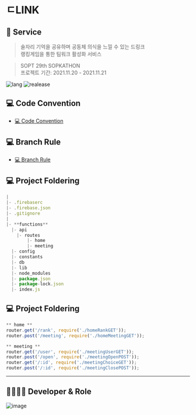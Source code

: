 <br>

# ㄷLINK
## 🍺 Service
> 술자리 기억을 공유하며 공동체 의식을 느낄 수 있는 드링크
> <br>
> 랭킹게임을 통한 팀워크 활성화 서비스

> SOPT 29th SOPKATHON  
> 프로젝트 기간: 2021.11.20 - 2021.11.21  

![lang](https://img.shields.io/badge/Language-JavaScript-blue)  ![realease](https://img.shields.io/badge/release-v1.0.0-yellow)


## 💻 Code Convention
- [💻 Code Convention](https://www.notion.so/fruiting/Code-Convention-b29c71e559124989a30109ca0cd88a8e)

## 💻 Branch Rule
- [💻 Branch Rule](https://www.notion.so/fruiting/Branch-Rule-61cddc9ef16b4219909837e756ff0882)

## 💻 Project Foldering
```jsx
|
|- .firebaserc
|- .firebase.json
|- .gitignore
|
|- **functions**
  |- api
    |- routes
        |- home
        |- meeting
  |- config
  |- constants
  |- db
  |- lib
  |- node_modules
  |- package.json
  |- package-lock.json
  |- index.js

```

## 💻 Project Foldering
```jsx
** home **
router.get('/rank', require('./homeRankGET'));
router.post('/meeting', require('./homeMeetingGET'));

** meeting **
router.get('/user', require('./meetingUserGET'));
router.post('/open', require('./meetingOpenPOST'));
router.get('/:id', require('./meetingChoiceGET'));
router.post('/:id', require('./meetingClosePOST'));
```

------
## 👨‍👩‍👧‍👦 Developer & Role
![image](https://user-images.githubusercontent.com/72644361/142736053-462706af-a2ad-457e-bb1b-85d728a93d1e.png)

